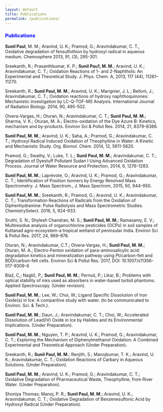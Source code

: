 ```yaml
---
layout: default
title: Publications
permalink: /publications/
---
```


<style>
    tab1 { padding-left: 4em; }
</style>

<h3 style="color: blue; text-align: left;">Publications</h3>

<p><strong>Sunil Paul</strong>, M. M.; Aravind, U. K.; Pramod, G.; Aravindakumar, C. T., Oxidative degradation of fensulfothion by hydroxyl radical in aqueous medium. Chemosphere 2013, 91, (3), 295-301.</p>
<p>Sreekanth, R.; Prasanthkumar, K. P.; <strong>Sunil Pau1, M. M.</strong>; Aravind, U. K.; Aravindakumar, C. T.; Oxidation Reactions of 1- and 2-Naphthols: An Experimental and Theoretical Study. J. Phys. Chem. A, 2013, 117 (44), 11261–11270.</p>
<p>Sreekanth, R.; <strong>Sunil Paul, M. M</strong>.; Aravind, U. K.; Marignier, J. L.; Belloni, J.; Aravindakumar, C. T.; Oxidation reactions of hydroxy naphthoquinones: Mechanistic investigation by LC-Q-TOF-MS Analysis. International Journal of Radiation Biology. 2014, 90, 495-502.</p>
<p>Olvera-Vargas, H.; Oturan, N.; Aravindakumar, C. T.; <strong>Sunil Paul, M. M.</strong>; Sharma, V. K.;  Oturan, M. A.; Electro-oxidation of the Dye Azure B: Kinetics, mechanism and by-products. Environ Sci & Pollut Res. 2014, 21, 8379–8386.</p>
<p><strong>Sunil Paul, M. M.</strong>; Aravind, U. K.; Saha, A.; Pramod, G.; Aravindakumar, C. T.; Hydroxyl Radical Induced Oxidation of Theophylline in Water: A Kinetic and Mechanistic Study. Org. Biomol. Chem. 2014, 12, 5611-5620.</p>
<p>Pramod, G.; Swathy, V.; Luke, T. L.; <strong>Sunil Paul, M. M.</strong>; Aravindakumar, C. T.; Degradation of Dyestuff Pollutant Sudan I Using Advanced Oxidation Process. Journal of Water Resource and Protection, 2014, 6, 1276-1283.</p>
<p><strong>Sunil Paul, M. M.</strong>; Laprévote, O.; Aravind, U. K.; Pramod, G.; Aravindakumar, C. T.; Identification of Position Isomers by Energy Resolved Mass Spectrometry. J. Mass Spectrom., J. Mass Spectrom, 2015, 50, 944–950.</p>
<p><strong>Sunil Paul, M. M.</strong>; Sreekanth, R.; Pramod, G.; Aravind, U. K.; Aravindakumar, C. T.; Transformation Reactions of Radicals from the Oxidation of Diphenhydramine: Pulse Radiolysis and Mass Spectrometric Studies. ChemistrySelect. 2016, 5, 924-933.</p>
<p>Sruthi, S. N.; Shylesh Chandran, M. S.; <strong>Sunil Paul, M. M.</strong>; Ramasamy, E. V.; Multiresidue analysis of organochlorine pesticides (OCPs) in soil samples of Kuttanad agro-ecosystem-a tropical wetland of peninsular India. Environ Sci & Pollut Res. 2017, 24, 969–978.</p>
<p>Oturan, N.; Aravindakumar, C.T.; Olvera-Vargas, H.; <strong>Sunil Paul, M. M.</strong>; Oturan, M. A.; Electro-Fenton oxidation of para-aminosalicylic acid: degradation kinetics and mineralization pathway using Pt/carbon-felt and BDD/carbon-felt cells. Environ Sci & Pollut Res. 2017, DOI: 10.1007/s11356-017-9309-6</p>
<p>Blaž, C,; Naglič, P,; <strong>Sunil Paul, M. M.</strong>; Pernuš, P.; Likar, B.; Problems with optical stability of inks used as absorbers in water-based turbid phantoms. Applied Spectroscopy. (Under revision).</p>
<p><strong>Sunil Paul, M. M.</strong>; Lee, W.; Choi, W.; Ligand Specific Dissolution of Iron Oxide(s) in Ice: A comparitive study with water. (to be communicated to Environ. Sci. & Tech.).</p>
<p><strong>Sunil Paul, M. M.</strong>; Daun, J.; Aravindakumar, C. T.; Choi, W.; Accelerated Dissolution of Lead(IV) Oxide in Ice by Halides and its Environmental Implications. (Under Preparation).</p>
<p><strong>Sunil Paul, M. M.</strong>; Nguyen, T. P.; Aravind, U. K.; Pramod, G.; Aravindakumar, C. T.; Exploring the Mechanism of Diphenylmethanol Oxidation: A Combined Experimental and Theoretical Approach (Under Preparation).</p>
<p>Sreekanth, R.; <strong>Sunil Paul, M. M.</strong>; Renjith, S.; Manojkumar, T. K.; Aravind, U. K.; Aravindakumar, C. T.; Oxidation Reactions of Carbary in Aqueous Solutions. (Under Preparation).</p>
<p><strong>Sunil Paul, M. M.</strong>; Aravind, U. K.; Pramod, G.; Aravindakumar, C. T.; Oxidative Degradation of Pharmaceutical Waste, Theophylline, from River Water. (Under Preparation).</p>
<p>Shoniya Thomas; Manoj, P. R.; <strong>Sunil Paul, M. M.</strong>; Aravind, U. K.; Aravindakumar, C. T.; Oxidative Degradation of Benzenesulfonic Acid by Hydroxyl Radical (Under Preparation).</p>
